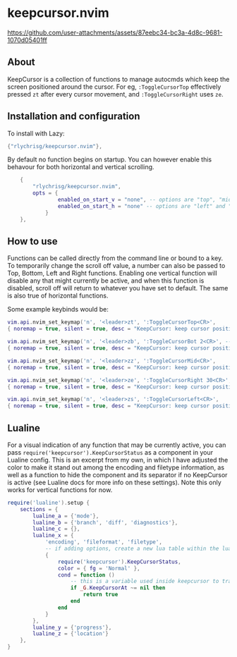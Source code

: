 # keepcursor.nvim

https://github.com/user-attachments/assets/87eebc34-bc3a-4d8c-9681-1070d05401ff

## About
KeepCursor is a collection of functions to manage autocmds which keep the screen positioned around the cursor. For eg, `:ToggleCursorTop` effectively pressed `zt` after every cursor movement, and `:ToggleCursorRight` uses `ze`.

## Installation and configuration
To install with Lazy:
```lua
{"rlychrisg/keepcursor.nvim"},
```

By default no function begins on startup. You can however enable this behavour for both horizontal and vertical scrolling.
```lua
    {
        "rlychrisg/keepcursor.nvim",
        opts = {
                enabled_on_start_v = "none", -- options are "top", "middle" and "bottom".
                enabled_on_start_h = "none" -- options are "left" and "right".
            }
    },
```

## How to use
Functions can be called directly from the command line or bound to a key. To temporarily change the scroll off value, a number can also be passed to Top, Bottom, Left and Right functions. Enabling one vertical function will disable any that might currently be active, and when this function is disabled, scroll off will return to whatever you have set to default. The same is also true of horizontal functions.

Some example keybinds would be:
```lua
vim.api.nvim_set_keymap('n', '<leader>zt', ':ToggleCursorTop<CR>',
{ noremap = true, silent = true, desc = "KeepCursor: keep cursor positioned at top on cursor move" })

vim.api.nvim_set_keymap('n', '<leader>zb', ':ToggleCursorBot 2<CR>', -- optional argument, temporarily sets scroll off to 2
{ noremap = true, silent = true, desc = "KeepCursor: keep cursor positioned at bottom on cursor move" })

vim.api.nvim_set_keymap('n', '<leader>zz', ':ToggleCursorMid<CR>',
{ noremap = true, silent = true, desc = "KeepCursor: keep cursor positioned at middle on cursor move" })

vim.api.nvim_set_keymap('n', '<leader>ze', ':ToggleCursorRight 30<CR>', -- optional argument, temporarily sets side scroll off to 30
{ noremap = true, silent = true, desc = "KeepCursor: keep cursor positioned to the right on cursor move" })

vim.api.nvim_set_keymap('n', '<leader>zs', ':ToggleCursorLeft<CR>',
{ noremap = true, silent = true, desc = "KeepCursor: keep cursor positioned to the left on cursor move" })

```

## Lualine
For a visual indication of any function that may be currently active, you can pass `require('keepcursor').KeepCursorStatus` as a component in your Lualine config. This is an excerpt from my own, in which I have adjusted the color to make it stand out among the encoding and filetype information, as well as a function to hide the component and its separator if no KeepCursor is active (see Lualine docs for more info on these settings). Note this only works for vertical functions for now.
```lua
require('lualine').setup {
    sections = {
        lualine_a = {'mode'},
        lualine_b = {'branch', 'diff', 'diagnostics'},
        lualine_c = {},
        lualine_x = {
            'encoding', 'fileformat', 'filetype',
            -- if adding options, create a new lua table within the lualine_x table
            {
                require('keepcursor').KeepCursorStatus,
                color = { fg = 'Normal' },
                cond = function ()
                    -- this is a variable used inside keepcursor to track the state of currently enabled functions
                    if _G.KeepCursorAt ~= nil then
                        return true
                    end
                end
            }
        },
        lualine_y = {'progress'},
        lualine_z = {'location'}
    },
}

```


